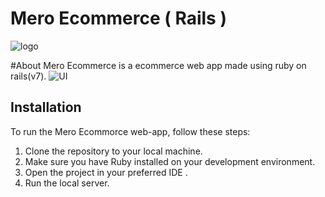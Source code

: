# Mero Ecommerce ( Rails )
![logo](https://user-images.githubusercontent.com/116902652/233182320-15563bcd-aa3b-4967-b7c3-f51a59f60cca.png)

#About
Mero Ecommerce is a ecommerce web app made using ruby on rails(v7).
![UI](https://user-images.githubusercontent.com/116902652/233181877-5b13877f-983e-4638-b5db-02bbfb3838a6.png)

<h2>Installation</h2>
<p>
To run the Mero Ecommorce web-app, follow these steps:
</p>
<ol>
  <li>Clone the repository to your local machine.</li>
  <li>Make sure you have Ruby installed on your development environment.</li>
  <li>Open the project in your preferred IDE .</li>
  <li>Run the local server.</li>
</ol>
